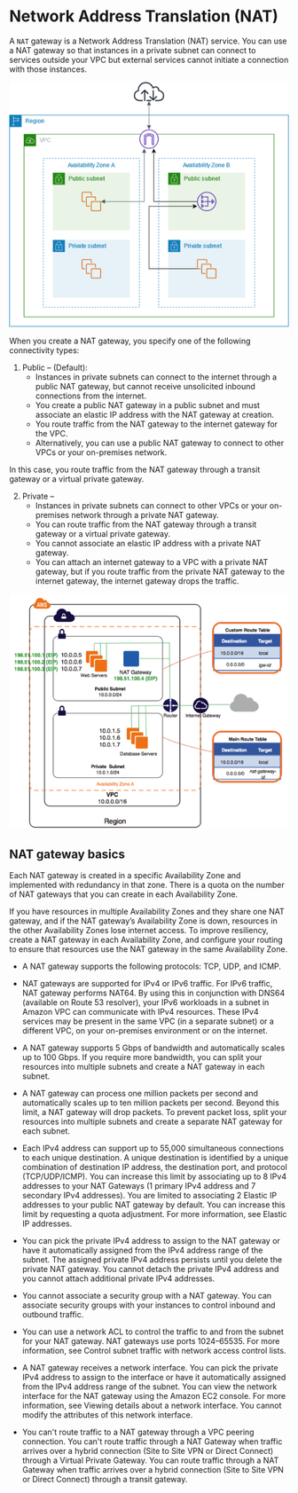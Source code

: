 # Network Address Translation (NAT)

A `NAT` gateway is a Network Address Translation (NAT) service. You can use a NAT gateway so that instances in a private subnet can connect to services outside your VPC but external services cannot initiate a connection with those instances.

![Network Address Translation (NAT)](images/image.png)

When you create a NAT gateway, you specify one of the following connectivity types:

1. Public – (Default):
   - Instances in private subnets can connect to the internet through a public NAT gateway, but cannot receive unsolicited inbound connections from the internet.
   - You create a public NAT gateway in a public subnet and must associate an elastic IP address with the NAT gateway at creation.
   - You route traffic from the NAT gateway to the internet gateway for the VPC.
   - Alternatively, you can use a public NAT gateway to connect to other VPCs or your on-premises network.

In this case, you route traffic from the NAT gateway through a transit gateway or a virtual private gateway.

2. Private –
   - Instances in private subnets can connect to other VPCs or your on-premises network through a private NAT gateway.
   - You can route traffic from the NAT gateway through a transit gateway or a virtual private gateway.
   - You cannot associate an elastic IP address with a private NAT gateway.
   - You can attach an internet gateway to a VPC with a private NAT gateway, but if you route traffic from the private NAT gateway to the internet gateway, the internet gateway drops the traffic.

![NAT Gateway Architecture](image.png)

## NAT gateway basics

Each NAT gateway is created in a specific Availability Zone and implemented with redundancy in that zone. There is a quota on the number of NAT gateways that you can create in each Availability Zone. 

If you have resources in multiple Availability Zones and they share one NAT gateway, and if the NAT gateway’s Availability Zone is down, resources in the other Availability Zones lose internet access. To improve resiliency, create a NAT gateway in each Availability Zone, and configure your routing to ensure that resources use the NAT gateway in the same Availability Zone.

- A NAT gateway supports the following protocols: TCP, UDP, and ICMP.

- NAT gateways are supported for IPv4 or IPv6 traffic. For IPv6 traffic, NAT gateway performs NAT64. By using this in conjunction with DNS64 (available on Route 53 resolver), your IPv6 workloads in a subnet in Amazon VPC can communicate with IPv4 resources. These IPv4 services may be present in the same VPC (in a separate subnet) or a different VPC, on your on-premises environment or on the internet.

- A NAT gateway supports 5 Gbps of bandwidth and automatically scales up to 100 Gbps. If you require more bandwidth, you can split your resources into multiple subnets and create a NAT gateway in each subnet.

- A NAT gateway can process one million packets per second and automatically scales up to ten million packets per second. Beyond this limit, a NAT gateway will drop packets. To prevent packet loss, split your resources into multiple subnets and create a separate NAT gateway for each subnet.

- Each IPv4 address can support up to 55,000 simultaneous connections to each unique destination. A unique destination is identified by a unique combination of destination IP address, the destination port, and protocol (TCP/UDP/ICMP). You can increase this limit by associating up to 8 IPv4 addresses to your NAT Gateways (1 primary IPv4 address and 7 secondary IPv4 addresses). You are limited to associating 2 Elastic IP addresses to your public NAT gateway by default. You can increase this limit by requesting a quota adjustment. For more information, see Elastic IP addresses.

- You can pick the private IPv4 address to assign to the NAT gateway or have it automatically assigned from the IPv4 address range of the subnet. The assigned private IPv4 address persists until you delete the private NAT gateway. You cannot detach the private IPv4 address and you cannot attach additional private IPv4 addresses.

- You cannot associate a security group with a NAT gateway. You can associate security groups with your instances to control inbound and outbound traffic.

- You can use a network ACL to control the traffic to and from the subnet for your NAT gateway. NAT gateways use ports 1024–65535. For more information, see Control subnet traffic with network access control lists.

- A NAT gateway receives a network interface. You can pick the private IPv4 address to assign to the interface or have it automatically assigned from the IPv4 address range of the subnet. You can view the network interface for the NAT gateway using the Amazon EC2 console. For more information, see Viewing details about a network interface. You cannot modify the attributes of this network interface.

- You can't route traffic to a NAT gateway through a VPC peering connection. You can't route traffic through a NAT Gateway when traffic arrives over a hybrid connection (Site to Site VPN or Direct Connect) through a Virtual Private Gateway. You can route traffic through a NAT Gateway when traffic arrives over a hybrid connection (Site to Site VPN or Direct Connect) through a transit gateway.